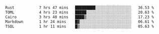 <!--START_SECTION:waka-->

```txt
Rust           7 hrs 47 mins   █████████░░░░░░░░░░░░░░░░   36.53 %
TOML           4 hrs 23 mins   █████░░░░░░░░░░░░░░░░░░░░   20.63 %
Cairo          3 hrs 40 mins   ████▒░░░░░░░░░░░░░░░░░░░░   17.23 %
Markdown       1 hr 24 mins    █▓░░░░░░░░░░░░░░░░░░░░░░░   06.61 %
TSQL           1 hr 11 mins    █▒░░░░░░░░░░░░░░░░░░░░░░░   05.63 %
```

<!--END_SECTION:waka-->